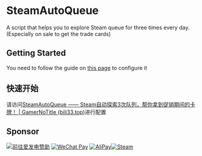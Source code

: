 # SteamAutoQueue

A script that helps you to explore Steam queue for three times every day. (Especially on sale to get the trade cards)

## Getting Started

You need to follow the guide on [this page](https://bili33.top/posts/SteamAutoQueue-Manual) to configure it

## 快速开始

请访问[SteamAutoQueue —— Steam自动探索3次队列，帮你拿到促销期间的卡牌！ | GamerNoTitle (bili33.top)](https://bili33.top/posts/SteamAutoQueue-Manual/)进行配置

## Sponsor

<a href="https://afdian.net/@GamerNoTitle"><img src="https://img.shields.io/badge/%E7%88%B1%E5%8F%91%E7%94%B5-GamerNoTitle-%238e8cd8?style=for-the-badge" alt="前往爱发电赞助" width=auto height=auto border="0" /></a> <a href="https://cdn.jsdelivr.net/gh/GamerNoTitle/Picture-repo@master/img/Donate/WeChatPay.png"><img src="https://img.shields.io/badge/Wechat Pay-GamerNoTitle-%2304BE02?style=for-the-badge" alt="WeChat Pay" width=auto height=auto border="0" /></a> <a href="https://cdn.jsdelivr.net/gh/GamerNoTitle/Picture-repo@master/img/Donate/AliPay.jpg"><img src="https://img.shields.io/badge/AliPay-GamerNoTitle-%231678FF?style=for-the-badge" alt="AliPay" width=auto height=auto border="0" /></a><a href="https://steamcommunity.com/tradeoffer/new/?partner=1069144147&token=yR270bu0"><img src="https://img.shields.io/badge/Steam Trade-GamerNoTitle-%23171a21?style=for-the-badge" alt="Steam" width=auto height=auto border="0" /></a>

